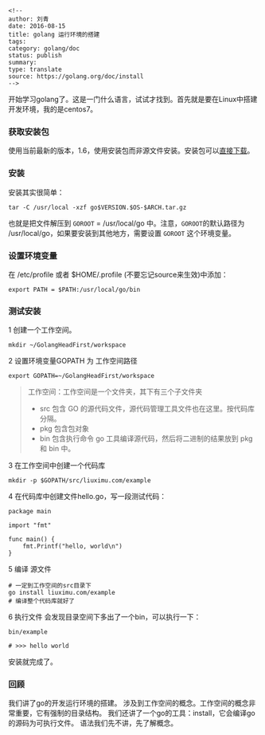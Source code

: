 ```
<!--
author: 刘青
date: 2016-08-15
title: golang 运行环境的搭建
tags: 
category: golang/doc
status: publish
summary: 
type: translate
source: https://golang.org/doc/install
-->
```

开始学习golang了。这是一门什么语言，试试才找到。首先就是要在Linux中搭建开发环境，我的是centos7。

### 获取安装包
使用当前最新的版本，1.6，使用安装包而非源文件安装。安装包可以[直接下载](http://7xw4xf.com1.z0.glb.clouddn.com/go1.6.3.linux-amd64.tar.gz)。

### 安装
安装其实很简单：
```
tar -C /usr/local -xzf go$VERSION.$OS-$ARCH.tar.gz
```
也就是把文件解压到 `GOROOT` =  /usr/local/go 中。注意，`GOROOT`的默认路径为
/usr/local/go，如果要安装到其他地方，需要设置 `GOROOT` 这个环境变量。

### 设置环境变量
在 /etc/profile 或者 $HOME/.profile (不要忘记source来生效)中添加：
```
export PATH = $PATH:/usr/local/go/bin
```

### 测试安装
1 创建一个工作空间。
```
mkdir ~/GolangHeadFirst/workspace
```

2 设置环境变量GOPATH 为 工作空间路径
```
export GOPATH=~/GolangHeadFirst/workspace
```

> 工作空间：工作空间是一个文件夹，其下有三个子文件夹
> - src 包含 GO 的源代码文件，源代码管理工具文件也在这里。按代码库分隔。
> - pkg 包含包对象
> - bin 包含执行命令
> go 工具编译源代码，然后将二进制的结果放到 pkg 和 bin 中。

3 在工作空间中创建一个代码库
```
mkdir -p $GOPATH/src/liuximu.com/example
```

4 在代码库中创建文件hello.go，写一段测试代码：
```
package main

import "fmt"

func main() {
    fmt.Printf("hello, world\n")
}
```

5 编译 源文件
```
# 一定到工作空间的src目录下
go install liuximu.com/example
# 编译整个代码库就好了
```

6 执行文件
会发现目录空间下多出了一个bin，可以执行一下：
```
bin/example

# >>> hello world
```


安装就完成了。

### 回顾
我们讲了go的开发运行环境的搭建。
涉及到工作空间的概念。工作空间的概念非常重要，它有强制的目录结构。
我们还讲了一个go的工具：install，它会编译go的源码为可执行文件。
语法我们先不讲，先了解概念。
